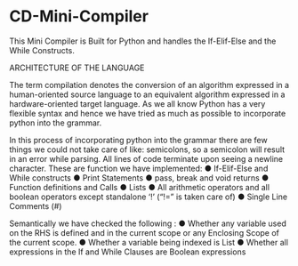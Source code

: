 # CD-Mini-Compiler

This Mini Compiler is Built for Python and handles the If-Elif-Else and the While Constructs.

ARCHITECTURE OF THE LANGUAGE

The term compilation denotes the conversion of an algorithm expressed in a human-oriented source language to an equivalent algorithm expressed in a hardware-oriented target language. As we all know Python has a very flexible syntax and hence we have tried as much as possible to incorporate python into the grammar. 

In this process of incorporating python into the grammar there are few things we could not take care of like: semicolons, so a semicolon will result in an error while parsing. All lines of code terminate upon seeing a newline character. 
These are function we have implemented:
● If-Elif-Else and While constructs 
● Print Statements
● pass, break and void returns
● Function definitions and Calls
● Lists
● All arithmetic operators and all boolean operators except standalone ‘!’  (“!=” is taken care of)
● Single Line Comments (#)

Semantically we have checked the following :
● Whether any variable used on the RHS is defined and in the current scope or any Enclosing Scope of the current scope.
● Whether a variable being indexed is List
● Whether all expressions in the If and While Clauses are Boolean expressions
